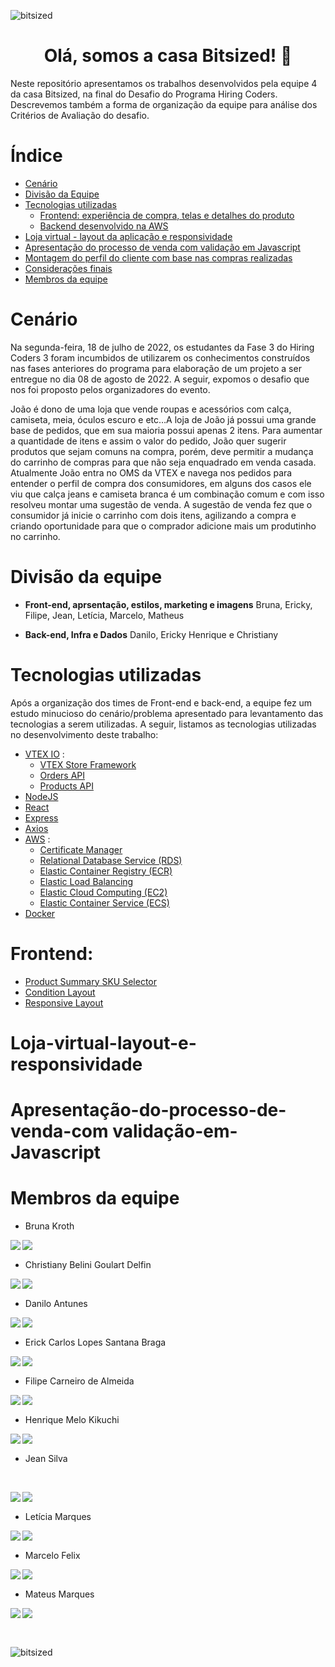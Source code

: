 ![bitsized](https://user-images.githubusercontent.com/109427932/180880105-56aea50f-35e6-4df5-a801-b16f6df1ff85.png)

<h1 align = "center"> Olá, somos a casa Bitsized! 🐙
</h1>

Neste repositório apresentamos os trabalhos desenvolvidos pela equipe 4 da casa Bitsized, na final do Desafio do Programa Hiring Coders. Descrevemos também a forma de organização da equipe para análise dos Critérios de Avaliação do desafio.  

# Índice  

- [Cenário](#Cenário)
- [Divisão da Equipe](#Divisão-da-equipe)
- [Tecnologias utilizadas](#Tecnologias-utilizadas)  
  - [Frontend: experiência de compra, telas e detalhes do produto](##Frontend)  
  - [Backend desenvolvido na AWS](##Backend)
- [Loja virtual - layout da aplicação e responsividade](#Loja-virtual-layout-e-responsividade)
- [Apresentação do processo de venda com validação em Javascript](#Apresentação-do-processo-de-venda-com-validação-em-javascript)
- [Montagem do perfil do cliente com base nas compras realizadas](#Profiling)
- [Considerações finais](#Considerações-finais)
- [Membros da equipe](#Membros-da-equipe)

# Cenário  

Na segunda-feira, 18 de julho de 2022, os estudantes da Fase 3 do Hiring Coders 3 foram incumbidos de utilizarem os conhecimentos construídos nas fases anteriores do programa para elaboração de um projeto a ser entregue no dia 08 de agosto de 2022. A seguir, expomos o desafio que nos foi proposto pelos organizadores do evento.

João é dono de uma loja que vende roupas e acessórios com calça, camiseta, meia, óculos escuro e etc…A loja de João já possui uma grande base de pedidos, que em sua maioria possui apenas 2 itens.
Para aumentar a quantidade de itens e assim o valor do pedido, João quer sugerir produtos que sejam comuns na compra, porém, deve permitir a mudança do carrinho de compras para que não seja enquadrado em venda casada.
Atualmente João entra no OMS da VTEX e navega nos pedidos para entender o perfil de compra dos consumidores, em alguns dos casos ele viu que calça jeans e camiseta branca é um combinação comum e com isso resolveu montar uma sugestão de venda.
A sugestão de venda fez que o consumidor já inicie o carrinho com dois itens, agilizando a compra e criando oportunidade para que o comprador adicione mais um produtinho no carrinho.

# Divisão da equipe

- **Front-end, aprsentação, estilos, marketing e imagens**
Bruna, Ericky, Filipe, Jean, Letícia, Marcelo, Matheus

- **Back-end, Infra e Dados**
Danilo, Ericky Henrique e Christiany

# Tecnologias utilizadas

Após a organização dos times de Front-end e back-end, a equipe fez um estudo minucioso do cenário/problema apresentado para levantamento das tecnologias a serem utilizadas. A seguir, listamos as tecnologias utilizadas no desenvolvimento deste trabalho:

- [VTEX IO](https://developers.vtex.com/vtex-developer-docs/docs/welcome) :
  - [VTEX Store Framework](https://developers.vtex.com/vtex-developer-docs/docs/vtex-io-documentation-what-is-vtex-store-framework)
  - [Orders API](https://developers.vtex.com/vtex-rest-api/reference/getorder)
  - [Products API](https://developers.vtex.com/vtex-rest-api/reference/catalog-api-get-product)
- [NodeJS](https://nodejs.org/en/)
- [React](https://pt-br.reactjs.org/)
- [Express](https://expressjs.com/)
- [Axios](https://axios-http.com/docs/intro)
- [AWS](https://aws.amazon.com/pt/) :
  - [Certificate Manager](https://aws.amazon.com/pt/certificate-manager/)
  - [Relational Database Service (RDS)](https://aws.amazon.com/pt/rds/)
  - [Elastic Container Registry (ECR)](https://aws.amazon.com/pt/ecr/)
  - [Elastic Load Balancing](https://aws.amazon.com/pt/elasticloadbalancing/)
  - [Elastic Cloud Computing (EC2)](https://docs.aws.amazon.com/pt_br/ec2/index.html)
  - [Elastic Container Service (ECS)](https://aws.amazon.com/pt/ecs/)  
- [Docker](https://www.docker.com/)

# Frontend:

- [Product Summary SKU Selector](https://developers.vtex.com/vtex-developer-docs/docs/vtex-product-summary-productsummaryskuselector)
- [Condition Layout](https://developers.vtex.com/vtex-developer-docs/docs/vtex-condition-layout)
- [Responsive Layout](https://developers.vtex.com/vtex-developer-docs/docs/vtex-responsive-layout)

# Loja-virtual-layout-e-responsividade

# Apresentação-do-processo-de-venda-com validação-em-Javascript

# Membros da equipe

- Bruna Kroth

<p align='center'>
  <a href="https://github.com/brunakroth" target="_blank">
    <img align="left" src="https://img.shields.io/badge/Github-423f6d?style=for-the-badge&logo=github&logoColor=753ed2" />        
  </a>&nbsp;&nbsp;
  <a href="https://www.linkedin.com/in/bruna-kroth" target="_blank">
    <img align="left" src="https://img.shields.io/badge/LinkedIN-423f6d?style=for-the-badge&logo=linkedin&logoColor=753ed2" />
  </a>&nbsp;&nbsp;
</p>

- Christiany Belini Goulart Delfin

<p align='center'>
  <a href="https://github.com/tianygoulart" target="_blank">
    <img align="left" src="https://img.shields.io/badge/Github-423f6d?style=for-the-badge&logo=github&logoColor=753ed2" />        
  </a>&nbsp;&nbsp;
  <a href="https://www.linkedin.com/in/christiany-belini-goulart/" target="_blank">
    <img align="left" src="https://img.shields.io/badge/LinkedIN-423f6d?style=for-the-badge&logo=linkedin&logoColor=753ed2" />
  </a>&nbsp;&nbsp;
</p>


- Danilo Antunes

<p align='center'>
  <a href="https://github.com/antunesdanilo" target="_blank">
    <img align="left" src="https://img.shields.io/badge/Github-423f6d?style=for-the-badge&logo=github&logoColor=753ed2" />        
  </a>&nbsp;&nbsp;
  <a  href="https://www.linkedin.com/in/danilo-lima-antunes/" target="_blank">
    <img align="left" src="https://img.shields.io/badge/LinkedIN-423f6d?style=for-the-badge&logo=linkedin&logoColor=753ed2" />
  </a>&nbsp;&nbsp;
</p>


- Erick Carlos Lopes Santana Braga 

<p align='center'>
  <a href="https://github.com/erickystn" target="_blank">
    <img align="left" src="https://img.shields.io/badge/Github-423f6d?style=for-the-badge&logo=github&logoColor=753ed2" />        
  </a>&nbsp;&nbsp;
  <a href="https://www.linkedin.com/in/erickystn" target="_blank">
    <img align="left" src="https://img.shields.io/badge/LinkedIN-423f6d?style=for-the-badge&logo=linkedin&logoColor=753ed2" />
  </a>&nbsp;&nbsp;
</p>


- Filipe Carneiro de Almeida

<p align='center'>
  <a href="https://github.com/filipecalm" target="_blank">
    <img align="left" src="https://img.shields.io/badge/Github-423f6d?style=for-the-badge&logo=github&logoColor=753ed2" />        
  </a>&nbsp;&nbsp;
  <a href="https://www.linkedin.com/in/filipecalm/" target="_blank">
    <img align="left" src="https://img.shields.io/badge/LinkedIN-423f6d?style=for-the-badge&logo=linkedin&logoColor=753ed2" />
  </a>&nbsp;&nbsp;
</p>

 - Henrique Melo Kikuchi

<p align='center'>
  <a href="https://github.com/henriquekikuchi" target="_blank">
    <img align="left" src="https://img.shields.io/badge/Github-423f6d?style=for-the-badge&logo=github&logoColor=753ed2" />        
  </a>&nbsp;&nbsp;
  <a href="https://www.linkedin.com/in/henrique-melo-kikuchi" target="_blank">
    <img align="left" src="https://img.shields.io/badge/LinkedIN-423f6d?style=for-the-badge&logo=linkedin&logoColor=753ed2" />
  </a>&nbsp;&nbsp;
</p>

- Jean Silva
<br>

<p align='center'>
  <a href="https://github.com/jeansilvatech" target="_blank">
    <img align="left" src="https://img.shields.io/badge/Github-423f6d?style=for-the-badge&logo=github&logoColor=753ed2" />        
  </a>&nbsp;&nbsp;
  <a href="https://www.linkedin.com/in/jeanpesil/" target="_blank">
    <img align="left" src="https://img.shields.io/badge/LinkedIN-423f6d?style=for-the-badge&logo=linkedin&logoColor=753ed2" />
  </a>&nbsp;&nbsp;
</p>

- Letícia Marques

<p align='center'>
  <a href="https://github.com/lets-programming" target="_blank">
    <img align="left" src="https://img.shields.io/badge/Github-423f6d?style=for-the-badge&logo=github&logoColor=753ed2" />        
  </a>&nbsp;&nbsp;
  <a href="https://www.linkedin.com/in/letícia-costa" target="_blank">
    <img align="left" src="https://img.shields.io/badge/LinkedIN-423f6d?style=for-the-badge&logo=linkedin&logoColor=753ed2" />
  </a>&nbsp;&nbsp;
</p>

- Marcelo Felix

<p align='center'>
  <a href="https://github.com/FelixMarcelo" target="_blank">
    <img align="left" src="https://img.shields.io/badge/Github-423f6d?style=for-the-badge&logo=github&logoColor=753ed2" />        
  </a>&nbsp;&nbsp;
  <a href="https://www.linkedin.com/in/marcelo-felix/" target="_blank">
    <img align="left" src="https://img.shields.io/badge/LinkedIN-423f6d?style=for-the-badge&logo=linkedin&logoColor=753ed2" />
  </a>&nbsp;&nbsp;
</p>

- Mateus Marques

<p align='center'>
  <a href="https://github.com/mahteusz" target="_blank">
    <img align="left" src="https://img.shields.io/badge/Github-423f6d?style=for-the-badge&logo=github&logoColor=753ed2" />        
  </a>&nbsp;&nbsp;
  <a href="https://www.linkedin.com/in/mateus-marques" target="_blank">
    <img align="left" src="https://img.shields.io/badge/LinkedIN-423f6d?style=for-the-badge&logo=linkedin&logoColor=753ed2" />
  </a>&nbsp;&nbsp;
</p>  
  
<br/>

![bitsized](https://user-images.githubusercontent.com/109427932/180880105-56aea50f-35e6-4df5-a801-b16f6df1ff85.png)
